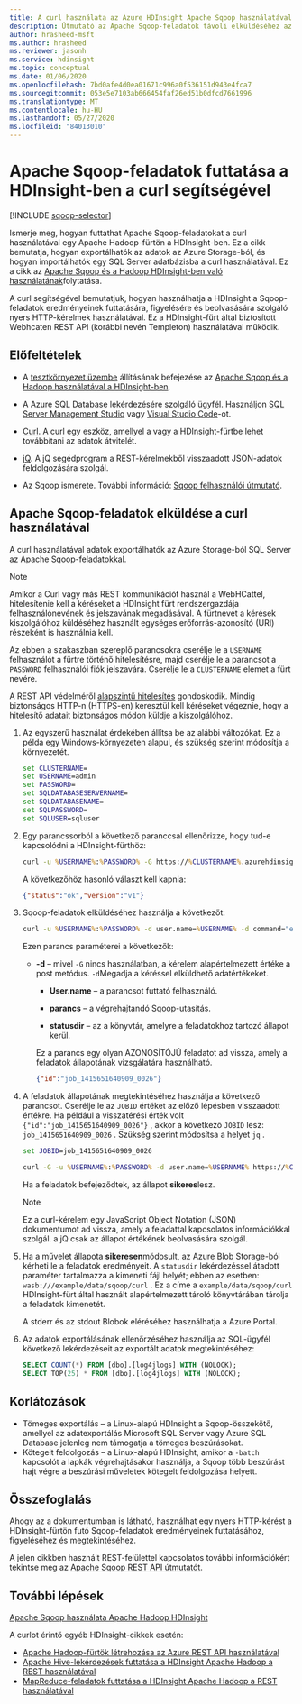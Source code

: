 ```yaml
---
title: A curl használata az Azure HDInsight Apache Sqoop használatával történő adatexportáláshoz
description: Útmutató az Apache Sqoop-feladatok távoli elküldéséhez az Azure HDInsight-ben a curl használatával.
author: hrasheed-msft
ms.author: hrasheed
ms.reviewer: jasonh
ms.service: hdinsight
ms.topic: conceptual
ms.date: 01/06/2020
ms.openlocfilehash: 7bd0afe4d0ea01671c996a0f536151d943e4fca7
ms.sourcegitcommit: 053e5e7103ab666454faf26ed51b0dfcd7661996
ms.translationtype: MT
ms.contentlocale: hu-HU
ms.lasthandoff: 05/27/2020
ms.locfileid: "84013010"
---
```

# <a name="run-apache-sqoop-jobs-in-hdinsight-with-curl"></a>Apache Sqoop-feladatok futtatása a HDInsight-ben a curl segítségével

[!INCLUDE [sqoop-selector](../../../includes/hdinsight-selector-use-sqoop.md)]

Ismerje meg, hogyan futtathat Apache Sqoop-feladatokat a curl használatával egy Apache Hadoop-fürtön a HDInsight-ben. Ez a cikk bemutatja, hogyan exportálhatók az adatok az Azure Storage-ból, és hogyan importálhatók egy SQL Server adatbázisba a curl használatával. Ez a cikk az [Apache Sqoop és a Hadoop HDInsight-ben való használatának](./hdinsight-use-sqoop.md)folytatása.

A curl segítségével bemutatjuk, hogyan használhatja a HDInsight a Sqoop-feladatok eredményeinek futtatására, figyelésére és beolvasására szolgáló nyers HTTP-kérelmek használatával. Ez a HDInsight-fürt által biztosított Webhcaten REST API (korábbi nevén Templeton) használatával működik.

## <a name="prerequisites"></a>Előfeltételek

* A [tesztkörnyezet üzembe](./hdinsight-use-sqoop.md#create-cluster-and-sql-database) állításának befejezése az [Apache Sqoop és a Hadoop használatával a HDInsight-ben](./hdinsight-use-sqoop.md).

* A Azure SQL Database lekérdezésére szolgáló ügyfél. Használjon [SQL Server Management Studio](../../azure-sql/database/connect-query-ssms.md) vagy [Visual Studio Code](../../azure-sql/database/connect-query-vscode.md)-ot.

* [Curl](https://curl.haxx.se/). A curl egy eszköz, amellyel a vagy a HDInsight-fürtbe lehet továbbítani az adatok átvitelét.

* [jQ](https://stedolan.github.io/jq/). A jQ segédprogram a REST-kérelmekből visszaadott JSON-adatok feldolgozására szolgál.

* Az Sqoop ismerete. További információ: [Sqoop felhasználói útmutató](https://sqoop.apache.org/docs/1.4.7/SqoopUserGuide.html).

## <a name="submit-apache-sqoop-jobs-by-using-curl"></a>Apache Sqoop-feladatok elküldése a curl használatával

A curl használatával adatok exportálhatók az Azure Storage-ból SQL Server az Apache Sqoop-feladatokkal.

> [!NOTE]  
> Amikor a Curl vagy más REST kommunikációt használ a WebHCattel, hitelesítenie kell a kéréseket a HDInsight fürt rendszergazdája felhasználónevének és jelszavának megadásával. A fürtnevet a kérések kiszolgálóhoz küldéséhez használt egységes erőforrás-azonosító (URI) részeként is használnia kell.

Az ebben a szakaszban szereplő parancsokra cserélje le a `USERNAME` felhasználót a fürtre történő hitelesítésre, majd cserélje le a parancsot a `PASSWORD` felhasználói fiók jelszavára. Cserélje le a `CLUSTERNAME` elemet a fürt nevére.

A REST API védelméről [alapszintű hitelesítés](https://en.wikipedia.org/wiki/Basic_access_authentication) gondoskodik. Mindig biztonságos HTTP-n (HTTPS-en) keresztül kell kéréseket végeznie, hogy a hitelesítő adatait biztonságos módon küldje a kiszolgálóhoz.

1. Az egyszerű használat érdekében állítsa be az alábbi változókat. Ez a példa egy Windows-környezeten alapul, és szükség szerint módosítja a környezetét.

    ```cmd
    set CLUSTERNAME=
    set USERNAME=admin
    set PASSWORD=
    set SQLDATABASESERVERNAME=
    set SQLDATABASENAME=
    set SQLPASSWORD=
    set SQLUSER=sqluser
    ```

1. Egy parancssorból a következő paranccsal ellenőrizze, hogy tud-e kapcsolódni a HDInsight-fürthöz:

    ```cmd
    curl -u %USERNAME%:%PASSWORD% -G https://%CLUSTERNAME%.azurehdinsight.net/templeton/v1/status
    ```

    A következőhöz hasonló választ kell kapnia:

    ```json
    {"status":"ok","version":"v1"}
    ```

1. Sqoop-feladatok elküldéséhez használja a következőt:

    ```cmd
    curl -u %USERNAME%:%PASSWORD% -d user.name=%USERNAME% -d command="export --connect jdbc:sqlserver://%SQLDATABASESERVERNAME%.database.windows.net;user=%SQLUSER%@%SQLDATABASESERVERNAME%;password=%PASSWORD%;database=%SQLDATABASENAME% --table log4jlogs --export-dir /example/data/sample.log --input-fields-terminated-by \0x20 -m 1" -d statusdir="wasb:///example/data/sqoop/curl" https://%CLUSTERNAME%.azurehdinsight.net/templeton/v1/sqoop
    ```

    Ezen parancs paraméterei a következők:

   * **-d** – mivel `-G` nincs használatban, a kérelem alapértelmezett értéke a post metódus. `-d`Megadja a kéréssel elküldhető adatértékeket.

       * **User.name** – a parancsot futtató felhasználó.

       * **parancs** – a végrehajtandó Sqoop-utasítás.

       * **statusdir** – az a könyvtár, amelyre a feladatokhoz tartozó állapot kerül.

     Ez a parancs egy olyan AZONOSÍTÓJÚ feladatot ad vissza, amely a feladatok állapotának vizsgálatára használható.

       ```json
       {"id":"job_1415651640909_0026"}
       ```

1. A feladatok állapotának megtekintéséhez használja a következő parancsot. Cserélje le az `JOBID` értéket az előző lépésben visszaadott értékre. Ha például a visszatérési érték volt `{"id":"job_1415651640909_0026"}` , akkor a következő `JOBID` lesz: `job_1415651640909_0026` . Szükség szerint módosítsa a helyet `jq` .

    ```cmd
    set JOBID=job_1415651640909_0026

    curl -G -u %USERNAME%:%PASSWORD% -d user.name=%USERNAME% https://%CLUSTERNAME%.azurehdinsight.net/templeton/v1/jobs/%JOBID% | C:\HDI\jq-win64.exe .status.state
    ```

    Ha a feladatok befejeződtek, az állapot **sikeres**lesz.

   > [!NOTE]  
   > Ez a curl-kérelem egy JavaScript Object Notation (JSON) dokumentumot ad vissza, amely a feladattal kapcsolatos információkkal szolgál. a jQ csak az állapot értékének beolvasására szolgál.

1. Ha a művelet állapota **sikeresen**módosult, az Azure Blob Storage-ból kérheti le a feladatok eredményeit. A `statusdir` lekérdezéssel átadott paraméter tartalmazza a kimeneti fájl helyét; ebben az esetben: `wasb:///example/data/sqoop/curl` . Ez a címe a `example/data/sqoop/curl` HDInsight-fürt által használt alapértelmezett tároló könyvtárában tárolja a feladatok kimenetét.

    A stderr és az stdout Blobok eléréséhez használhatja a Azure Portal.

1. Az adatok exportálásának ellenőrzéséhez használja az SQL-ügyfél következő lekérdezéseit az exportált adatok megtekintéséhez:

    ```sql
    SELECT COUNT(*) FROM [dbo].[log4jlogs] WITH (NOLOCK);
    SELECT TOP(25) * FROM [dbo].[log4jlogs] WITH (NOLOCK);
    ```

## <a name="limitations"></a>Korlátozások

* Tömeges exportálás – a Linux-alapú HDInsight a Sqoop-összekötő, amellyel az adatexportálás Microsoft SQL Server vagy Azure SQL Database jelenleg nem támogatja a tömeges beszúrásokat.
* Kötegelt feldolgozás – a Linux-alapú HDInsight, amikor a `-batch` kapcsolót a lapkák végrehajtásakor használja, a Sqoop több beszúrást hajt végre a beszúrási műveletek kötegelt feldolgozása helyett.

## <a name="summary"></a>Összefoglalás

Ahogy az a dokumentumban is látható, használhat egy nyers HTTP-kérést a HDInsight-fürtön futó Sqoop-feladatok eredményeinek futtatásához, figyeléséhez és megtekintéséhez.

A jelen cikkben használt REST-felülettel kapcsolatos további információkért tekintse meg az <a href="https://sqoop.apache.org/docs/1.99.3/RESTAPI.html" target="_blank">Apache Sqoop REST API útmutatót</a>.

## <a name="next-steps"></a>További lépések

[Apache Sqoop használata Apache Hadoop HDInsight](hdinsight-use-sqoop.md)

A curlot érintő egyéb HDInsight-cikkek esetén:

* [Apache Hadoop-fürtök létrehozása az Azure REST API használatával](../hdinsight-hadoop-create-linux-clusters-curl-rest.md)
* [Apache Hive-lekérdezések futtatása a HDInsight Apache Hadoop a REST használatával](apache-hadoop-use-hive-curl.md)
* [MapReduce-feladatok futtatása a HDInsight Apache Hadoop a REST használatával](apache-hadoop-use-mapreduce-curl.md)